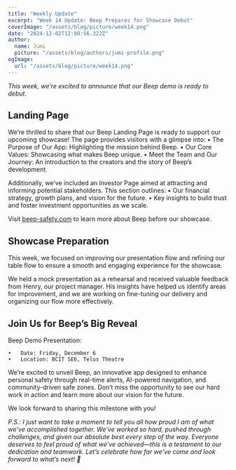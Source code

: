 ```yaml
---
title: "Weekly Update"
excerpt: "Week 14 Update: Beep Prepares for Showcase Debut"
coverImage: "/assets/blog/picture/week14.png"
date: "2024-12-02T12:00:56.322Z"
author:
  name: Jumi
  picture: "/assets/blog/authors/jumi-profile.png"
ogImage:
  url: "/assets/blog/picture/week14.png"
---
```


_This week, we’re excited to announce that our Beep demo is ready to debut._

## Landing Page

We’re thrilled to share that our Beep Landing Page is ready to support our upcoming showcase! The page provides visitors with a glimpse into:
	•	The Purpose of Our App: Highlighting the mission behind Beep.
	•	Our Core Values: Showcasing what makes Beep unique.
	•	Meet the Team and Our Journey: An introduction to the creators and the story of Beep’s development.

Additionally, we’ve included an Investor Page aimed at attracting and informing potential stakeholders. This section outlines:
	•	Our financial strategy, growth plans, and vision for the future.
	•	Key insights to build trust and foster investment opportunities as we scale.

Visit [beep-safety.com](http://beep-safety.com) to learn more about Beep before our showcase.

## Showcase Preparation

This week, we focused on improving our presentation flow and refining our table flow to ensure a smooth and engaging experience for the showcase.

We held a mock presentation as a rehearsal and received valuable feedback from Henry, our project manager. His insights have helped us identify areas for improvement, and we are working on fine-tuning our delivery and organizing our flow more effectively.

## Join Us for Beep’s Big Reveal

Beep Demo Presentation:

	•	Date: Friday, December 6
	•	Location: BCIT SE6, Telus Theatre

We’re excited to unveil Beep, an innovative app designed to enhance personal safety through real-time alerts, AI-powered navigation, and community-driven safe zones. Don’t miss the opportunity to see our hard work in action and learn more about our vision for the future.

We look forward to sharing this milestone with you!


*P.S.: I just want to take a moment to tell you all how proud I am of what we’ve accomplished together. We’ve worked so hard, pushed through challenges, and given our absolute best every step of the way. Everyone deserves to feel proud of what we’ve achieved—this is a testament to our dedication and teamwork. Let’s celebrate how far we’ve come and look forward to what’s next! 🌟*


